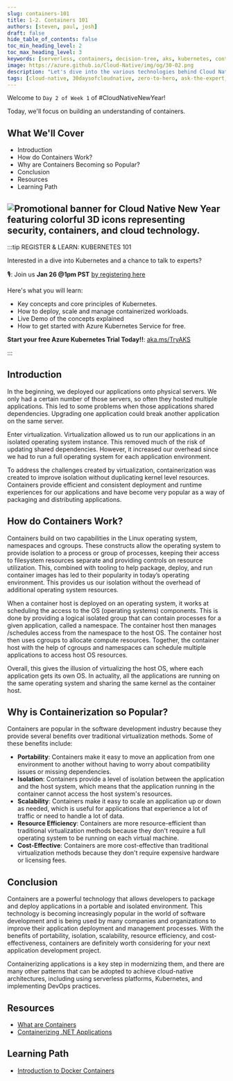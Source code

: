 ```yaml
---
slug: containers-101
title: 1-2. Containers 101
authors: [steven, paul, josh]
draft: false
hide_table_of_contents: false
toc_min_heading_level: 2
toc_max_heading_level: 3
keywords: [serverless, containers, decision-tree, aks, kubernetes, container-apps]
image: https://azure.github.io/Cloud-Native/img/og/30-02.png
description: "Let's dive into the various technologies behind Cloud Native development, starting with Containers." 
tags: [cloud-native, 30daysofcloudnative, zero-to-hero, ask-the-expert, azure-kubernetes-service, containers]
---
```


<head>
  <meta name="twitter:url" 
    content="https://azure.github.io/Cloud-Native/cnny-2023/containers-101" />
  <meta name="twitter:title" 
    content="Container 101" />
  <meta name="twitter:description" 
    content="Let's dive into the various technologies behind Cloud Native development, starting with Containers." />
  <meta name="twitter:image" 
    content="https://azure.github.io/Cloud-Native/img/og/30-02.png" />
  <meta name="twitter:card" content="summary_large_image" />
  <meta name="twitter:creator" 
    content="@stevenmurawski" />
  <meta name="twitter:site" content="@AzureAdvocates" /> 
  <link rel="canonical" 
    href="https://azure.github.io/Cloud-Native/cnny-2023/containers-101" />
</head>

Welcome to `Day 2 of Week 1` of #CloudNativeNewYear!

Today, we'll focus on building an understanding of containers.

## What We'll Cover
 * Introduction
 * How do Containers Work?
 * Why are Containers Becoming so Popular?
 * Conclusion
 * Resources
 * Learning Path

![Promotional banner for Cloud Native New Year featuring colorful 3D icons representing security, containers, and cloud technology.](./../../static/img/cnny23/hero-banner.png)
---

:::tip REGISTER & LEARN: KUBERNETES 101

Interested in a dive into Kubernetes and a chance to talk to experts? 

🎙: Join us **Jan 26 @1pm PST** 
[by registering here](https://info.microsoft.com/ww-landing-a-quickstart-guide-to-kubernetes-concepts.html?lcid=en-us)

Here's what you will learn:
 * Key concepts and core principles of Kubernetes.
 * How to deploy, scale and manage containerized workloads.
 * Live Demo of the concepts explained
 * How to get started with Azure Kubernetes Service for free.

**Start your free Azure Kubernetes Trial Today!!**: [aka.ms/TryAKS](https://aka.ms/TryAKS)

:::

## Introduction 

 

In the beginning, we deployed our applications onto physical servers.  We only had a certain number of those servers, so often they hosted multiple applications.  This led to some problems when those applications shared dependencies.  Upgrading one application could break another application on the same server.  

Enter virtualization.  Virtualization allowed us to run our applications in an isolated operating system instance.  This removed much of the risk of updating shared dependencies.  However, it increased our overhead since we had to run a full operating system for each application environment. 

To address the challenges created by virtualization, containerization was created to improve isolation without duplicating kernel level resources. Containers provide efficient and consistent deployment and runtime experiences for our applications and have become very popular as a way of packaging and distributing applications. 

 
 
## How do Containers Work? 

Containers build on two capabilities in the Linux operating system, namespaces and cgroups.  These constructs allow the operating system to provide isolation to a process or group of processes, keeping their access to filesystem resources separate and providing controls on resource utilization.  This, combined with tooling to help package, deploy, and run container images has led to their popularity in today’s operating environment.  This provides us our isolation without the overhead of additional operating system resources. 

When a container host is deployed on an operating system, it works at scheduling the access to the OS (operating systems) components. This is done by providing a logical isolated group that can contain processes for a given application, called a namespace. The container host then manages /schedules access from the namespace to the host OS.  The container host then uses cgroups to allocate compute resources. Together, the container host with the help of cgroups and namespaces can schedule multiple applications to access host OS resources.  

Overall, this gives the illusion of virtualizing the host OS, where each application gets its own OS. In actuality, all the applications are running on the same operating system and sharing the same kernel as the container host. 
 
## Why is Containerization so Popular? 
 
Containers are popular in the software development industry because they provide several benefits over traditional virtualization methods. Some of these benefits include: 
 
* **Portability**: Containers make it easy to move an application from one environment to another without having to worry about compatibility issues or missing dependencies. 
* **Isolation**: Containers provide a level of isolation between the application and the host system, which means that the application running in the container cannot access the host system's resources. 
* **Scalability**: Containers make it easy to scale an application up or down as needed, which is useful for applications that experience a lot of traffic or need to handle a lot of data. 
* **Resource Efficiency**: Containers are more resource-efficient than traditional virtualization methods because they don't require a full operating system to be running on each virtual machine. 
* **Cost-Effective**: Containers are more cost-effective than traditional virtualization methods because they don't require expensive hardware or licensing fees. 
 

## Conclusion 
 
Containers are a powerful technology that allows developers to package and deploy applications in a portable and isolated environment. This technology is becoming increasingly popular in the world of software development and is being used by many companies and organizations to improve their application deployment and management processes. With the benefits of portability, isolation, scalability, resource efficiency, and cost-effectiveness, containers are definitely worth considering for your next application development project. 

 
Containerizing applications is a key step in modernizing them, and there are many other patterns that can be adopted to achieve cloud-native architectures, including using serverless platforms, Kubernetes, and implementing DevOps practices. 

## Resources 

* [What are Containers](https://azure.microsoft.com/resources/cloud-computing-dictionary/what-is-a-container/?WT.mc_id=containers-84290-stmuraws) 
* [Containerizing .NET Applications](https://learn.microsoft.com/dotnet/architecture/microservices/container-docker-introduction/?WT.mc_id=containers-84290-stmuraws) 
 
 
## Learning Path 

* [Introduction to Docker Containers](https://learn.microsoft.com/training/modules/intro-to-docker-containers/?WT.mc_id=containers-84290-stmuraws)